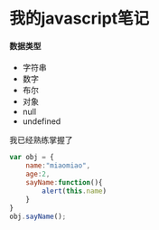 # 我的javascript笔记

#### 数据类型

* 字符串
* 数字
* 布尔
* 对象
* null
* undefined

我已经熟练掌握了

``` js
var obj = {
    name:"miaomiao",
    age:2,
    sayName:function(){
        alert(this.name)
    }
}
obj.sayName();
```
